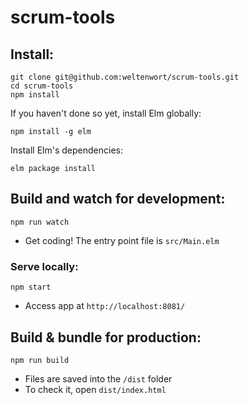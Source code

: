# scrum-tools

## Install:
```
git clone git@github.com:weltenwort/scrum-tools.git
cd scrum-tools
npm install
```

If you haven't done so yet, install Elm globally:

```
npm install -g elm
```

Install Elm's dependencies:

```
elm package install
```


## Build and watch for development:
```
npm run watch
```

* Get coding! The entry point file is `src/Main.elm` 


### Serve locally:
```
npm start
```

* Access app at `http://localhost:8081/`


## Build & bundle for production:
```
npm run build
```

* Files are saved into the `/dist` folder
* To check it, open `dist/index.html`

